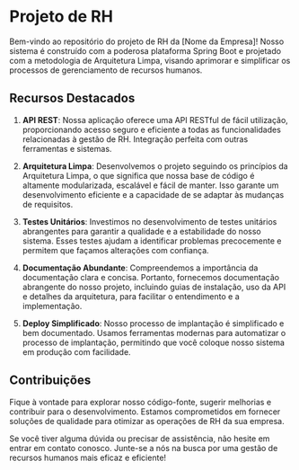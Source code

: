 # Projeto de RH 

Bem-vindo ao repositório do projeto de RH da [Nome da Empresa]! Nosso sistema é construído com a poderosa plataforma Spring Boot e projetado com a metodologia de Arquitetura Limpa, visando aprimorar e simplificar os processos de gerenciamento de recursos humanos.

## Recursos Destacados

1. **API REST**: Nossa aplicação oferece uma API RESTful de fácil utilização, proporcionando acesso seguro e eficiente a todas as funcionalidades relacionadas à gestão de RH. Integração perfeita com outras ferramentas e sistemas.

2. **Arquitetura Limpa**: Desenvolvemos o projeto seguindo os princípios da Arquitetura Limpa, o que significa que nossa base de código é altamente modularizada, escalável e fácil de manter. Isso garante um desenvolvimento eficiente e a capacidade de se adaptar às mudanças de requisitos.

3. **Testes Unitários**: Investimos no desenvolvimento de testes unitários abrangentes para garantir a qualidade e a estabilidade do nosso sistema. Esses testes ajudam a identificar problemas precocemente e permitem que façamos alterações com confiança.

4. **Documentação Abundante**: Compreendemos a importância da documentação clara e concisa. Portanto, fornecemos documentação abrangente do nosso projeto, incluindo guias de instalação, uso da API e detalhes da arquitetura, para facilitar o entendimento e a implementação.

5. **Deploy Simplificado**: Nosso processo de implantação é simplificado e bem documentado. Usamos ferramentas modernas para automatizar o processo de implantação, permitindo que você coloque nosso sistema em produção com facilidade.

## Contribuições

Fique à vontade para explorar nosso código-fonte, sugerir melhorias e contribuir para o desenvolvimento. Estamos comprometidos em fornecer soluções de qualidade para otimizar as operações de RH da sua empresa.

Se você tiver alguma dúvida ou precisar de assistência, não hesite em entrar em contato conosco. Junte-se a nós na busca por uma gestão de recursos humanos mais eficaz e eficiente!
